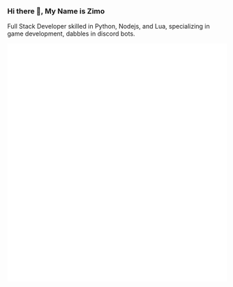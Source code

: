 ### Hi there 👋, My Name is Zimo 

Full Stack Developer skilled in Python, Nodejs, and Lua, specializing in game development, dabbles in discord bots.

<picture>
  <img src="/github-metrics.svg" alt="Metrics">
</picture>
